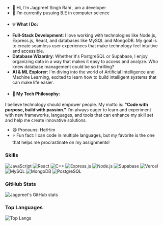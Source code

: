 - 👋 Hi, I’m Jagpreet Singh Rahi , am a developer
- 🌱 I’m currently pusuing B.E in computer science
- #### 💡 What I Do:
- **Full-Stack Development**: I love working with technologies like Node.js, Express.js, React, and databases like MySQL and MongoDB. My goal is to create seamless user experiences that make technology feel intuitive and accessible.
- **Database Wizardry**: Whether it's PostgreSQL or Supabase, I enjoy organizing data in a way that makes it easy to access and analyze. Who knew database management could be so thrilling?
- **AI & ML Explorer**: I'm diving into the world of Artificial Intelligence and Machine Learning, excited to learn how to build intelligent systems that can make life easier.
- #### 🚀 My Tech Philosophy:
I believe technology should empower people. My motto is: **"Code with purpose, build with passion."** I’m always eager to learn and experiment with new frameworks, languages, and tools that can enhance my skill set and help me create innovative solutions.
- 😄 Pronouns: He/Him
- ⚡ Fun fact: I can code in multiple languages, but my favorite is the one that helps me procrastinate on my assignments!
  

<!---
jagpreetrahi/jagpreetrahi is a ✨ special ✨ repository because its `README.md` (this file) appears on your GitHub profile.
You can click the Preview link to take a look at your changes.
--->


### Skills
![JavaScript](https://img.shields.io/badge/-JavaScript-F7DF1E?style=for-the-badge&logo=javascript&logoColor=black)
![React](https://img.shields.io/badge/-React-61DAFB?style=for-the-badge&logo=react&logoColor=white)
![C++](https://img.shields.io/badge/C%2B%2B-00599C?style=for-the-badge&logo=c%2B%2B&logoColor=white)
![Express.js](https://img.shields.io/badge/Express.js-404D59?style=for-the-badge)
![Node.js](https://img.shields.io/badge/Node.js-339933?style=for-the-badge&logo=nodedotjs&logoColor=white)
![Supabase](https://img.shields.io/badge/Supabase-3ECF8E?style=for-the-badge&logo=supabase&logoColor=white)
![Vercel](https://img.shields.io/badge/Vercel-000000?style=for-the-badge&logo=vercel&logoColor=white)
![MySQL](https://img.shields.io/badge/MySQL-4479A1?style=for-the-badge&logo=mysql&logoColor=white)
![MongoDB](https://img.shields.io/badge/MongoDB-47A248?style=for-the-badge&logo=mongodb&logoColor=white)
![PostgreSQL](https://img.shields.io/badge/PostgreSQL-336791?style=for-the-badge&logo=postgresql&logoColor=white)

### GitHub Stats
![Jagpreet's GitHub stats](https://github-readme-stats.vercel.app/api?username=jagpreetrahi&show_icons=true&theme=radical)


### Top Languages
![Top Langs](https://github-readme-stats.vercel.app/api/top-langs/?username=jagpreetrahi&layout=compact)

